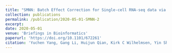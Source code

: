 ```yaml
---
title: "SMNN: Batch Effect Correction for Single-cell RNA-seq data via Supervised Mutual Nearest Neighbor Detection"
collection: publications
permalink: /publication/2020-05-01-SMNN-2
excerpt: 
date: 2020-05-01
venue: 'Briefings in Bioinformatics'
paperurl: 'https://doi.org/10.1101/672261'
citation: 'Yuchen Yang, Gang Li, Huijun Qian, Kirk C Wilhelmsen, Yin Shen, Yun Li, SMNN: batch effect correction for single-cell RNA-seq data via supervised mutual nearest neighbor detection, <i>Briefings in Bioinformatics </i>, , bbaa097, https://doi.org/10.1093/bib/bbaa097'
---
```

